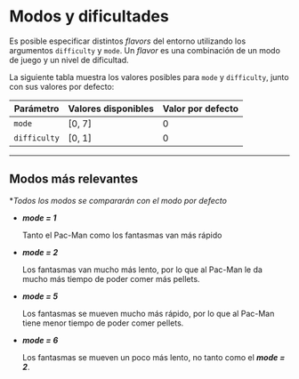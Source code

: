 # Modos y dificultades

Es posible especificar distintos *flavors* del entorno utilizando los argumentos `difficulty` y `mode`.
Un *flavor* es una combinación de un modo de juego y un nivel de dificultad.

La siguiente tabla muestra los valores posibles para `mode` y `difficulty`, junto con sus valores por defecto:

| Parámetro    | Valores disponibles    | Valor por defecto |
| ------------ | ---------------------- | ----------------- |
| `mode`       | [0, 7] | 0                 |
| `difficulty` | [0, 1]                   | 0                 |

---

## Modos más relevantes

**Todos los modos se compararán con el modo por defecto*

- ***mode = 1***
  
  Tanto el Pac-Man como los fantasmas van más rápido

- ***mode = 2***
  
  Los fantasmas van mucho más lento, por lo que al Pac-Man le da mucho más tiempo de poder comer más pellets.

- ***mode = 5***
  
  Los fantasmas se mueven mucho más rápido, por lo que al Pac-Man tiene menor tiempo de poder comer pellets.

- ***mode = 6***
  
  Los fantasmas se mueven un poco más lento, no tanto como el ***mode = 2***.